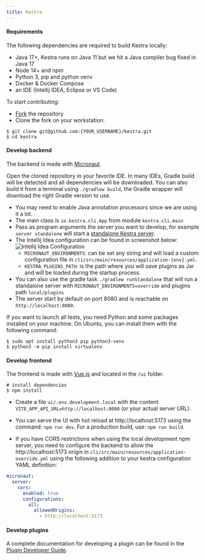 ```yaml
---
title: Kestra
---
```


#### Requirements
The following dependencies are required to build Kestra locally:
- Java 17+, Kestra runs on Java 11 but we hit a Java compiler bug fixed in Java 17
- Node 14+ and npm
- Python 3, pip and python venv
- Docker & Docker Compose
- an IDE (Intellij IDEA, Eclipse or VS Code)

To start contributing:
- [Fork](https://github.com/kestra-io/kestra/fork) the repository
- Clone the fork on your workstation:

```shell
$ git clone git@github.com:{YOUR_USERNAME}/kestra.git
$ cd kestra
```

#### Develop backend
The backend is made with [Micronaut](https://micronaut.io).

Open the cloned repository in your favorite IDE. In many IDEs, Gradle build will be detected and all dependencies will be downloaded.
You can also build it from a terminal using `./gradlew build`, the Gradle wrapper will download the right Gradle version to use.

- You may need to enable Java annotation processors since we are using it a lot.
- The main class is `io.kestra.cli.App` from module `kestra.cli.main`
- Pass as program arguments the server you want to develop, for example `server standalone` will start a [standalone Kestra server](https://kestra.io/docs/administrator-guide/servers/#kestra-standalone-development-environment-servers).
- The Intellij Idea configuration can be found in screenshot below:
![Intellij Idea Configuration ](/docs/contribution/standalone.png)
  - `MICRONAUT_ENVIRONMENTS`: can be set any string and will load a custom configuration file in `cli/src/main/resources/application-{env}.yml`.
  - `KESTRA_PLUGINS_PATH`: is the path where you will save plugins as Jar and will be loaded during the startup process.
- You can also use the gradle task `./gradlew runStandalone` that will run a standalone server with `MICRONAUT_ENVIRONMENTS=override` and plugins path `local/plugins`
- The server start by default on port 8080 and is reachable on `http://localhost:8080`.

If you want to launch all tests, you need Python and some packages installed on your machine. On Ubuntu, you can install them with the following command:

```shell
$ sudo apt install python3 pip python3-venv
$ python3 -m pip install virtualenv
```


#### Develop frontend
The frontend is made with [Vue.js](https://vuejs.org/) and located in the `/ui` folder.

```shell
# install dependencies
$ npm install
```
- Create a file `ui/.env.development.local` with the content `VITE_APP_API_URL=http://localhost:8080` (or your actual server URL).

- You can serve the UI with hot reload at http://localhost:5173 using the command: `npm run dev`. For a production build, use: `npm run build`.

- If you have CORS restrictions when using the local development npm server, you need to configure the backend to allow the http://localhost:5173 origin in `cli/src/main/resources/application-override.yml` using the following addition to your kestra configuration YAML definition:

```yaml
micronaut:
  server:
    cors:
      enabled: true
      configurations:
        all:
          allowedOrigins:
            - http://localhost:5173
```

#### Develop plugins
A complete documentation for developing a plugin can be found in the [Plugin Developer Guide](../plugin-developer-guide/).
